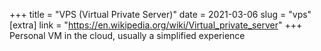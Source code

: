+++
title = "VPS (Virtual Private Server)"
date = 2021-03-06
slug = "vps"
[extra]
link = "https://en.wikipedia.org/wiki/Virtual_private_server"
+++
Personal VM in the cloud, usually a simplified experience

